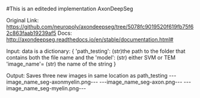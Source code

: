 #This is an editeded implementation AxonDeepSeg

Original Link: https://github.com/neuropoly/axondeepseg/tree/5078fc9019520f619fb75f62c863faab19239af5
Docs: http://axondeepseg.readthedocs.io/en/stable/documentation.html#

Input:
data is a dictionary:
{
	'path_testing': (str)the path to the folder that contains both the file name and the
	'model': (str) either SVM or TEM
	'image_name'=  (str) the name of the string
}

Output:
Saves three new images in same location as path_testing
---image_name_seg-axonmyelin.png---
---image_name_seg-axon.png---
---image_name_seg-myelin.png---